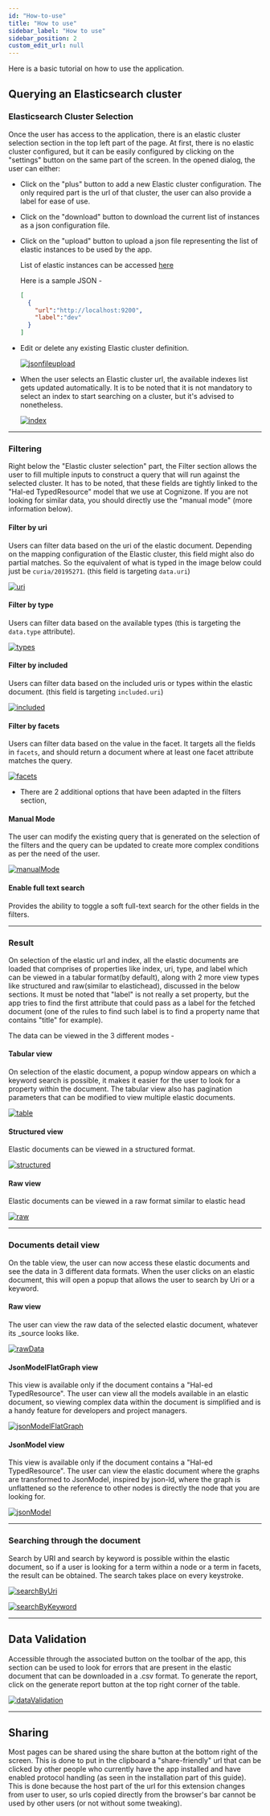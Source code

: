 ```yaml
---
id: "How-to-use"
title: "How to use"
sidebar_label: "How to use"
sidebar_position: 2
custom_edit_url: null
---
```


Here is a basic tutorial on how to use the application.

## Querying an Elasticsearch cluster

### Elasticsearch Cluster Selection
 
Once the user has access to the application, there is an elastic cluster selection section in the top left part of the page. At first, there is no elastic cluster configured, but it can be easily configured by clicking on the "settings" button on the same part of the screen. In the opened dialog, the user can either:

- Click on the "plus" button to add a new Elastic cluster configuration. The only required part is the url of that cluster, the user can also provide a label for ease of use.

- Click on the "download" button to download the current list of instances as a json configuration file.

- Click on the "upload" button to upload a json file representing the list of elastic instances to be used by the app.

  List of elastic instances can be accessed [here](https://www.notion.so/cognizone/Developers-corner-6fd5e2ad3a4b462aa03ecba1525fb7c1#1519a1fe4b7b4d4695842c30acd57126)
  
  Here is a sample JSON - 

  ```json
  [
    {
      "url":"http://localhost:9200",
      "label":"dev"
    }
  ]
  ```
  
- Edit or delete any existing Elastic cluster definition.

  [![jsonfileupload](/elastic-explorer/img/jsonUpload.png)](/elastic-explorer/img/jsonUpload.png)

- When the user selects an Elastic cluster url, the available indexes list gets updated automatically. It is to be noted that it is not mandatory to select an index to start searching on a cluster, but it's advised to nonetheless.
  
  [![index](/elastic-explorer/img/index.png)](/elastic-explorer/img/index.png)

---

### Filtering

Right below the "Elastic cluster selection" part, the Filter section allows the user to fill multiple inputs to construct a query that will run against the selected cluster. It has to be noted, that these fields are tightly linked to the "Hal-ed TypedResource" model that we use at Cognizone. If you are not looking for similar data, you should directly use the "manual mode" (more information below).

#### Filter by uri

Users can filter data based on the uri of the elastic document. Depending on the mapping configuration of the Elastic cluster, this field might also do partial matches. So the equivalent of what is typed in the image below could just be `curia/20195271`. (this field is targeting `data.uri`)

[![uri](/elastic-explorer/img/uriFilter.png)](/elastic-explorer/img/uriFilter.png)

#### Filter by type

Users can filter data based on the available types (this is targeting the `data.type` attribute).

[![types](/elastic-explorer/img/multipleTypes.png)](/elastic-explorer/img/multipleTypes.png)

#### Filter by included

Users can filter data based on the included uris or types within the elastic document. (this field is targeting `included.uri`)

[![included](/elastic-explorer/img/included.png)](/elastic-explorer/img/included.png)

#### Filter by facets

Users can filter data based on the value in the facet. It targets all the fields in `facets`, and should return a document where at least one facet attribute matches the query.

[![facets](/elastic-explorer/img/facets.png)](/elastic-explorer/img/facets.png)

- There are 2 additional options that have been adapted in the filters section,

#### Manual Mode

The user can modify the existing query that is generated on the selection of the filters and the query can be updated to create more complex conditions as per the need of the user.

[![manualMode](/elastic-explorer/img/manualMode.png)](/elastic-explorer/img/manualMode.png)

#### Enable full text search

Provides the ability to toggle a soft full-text search for the other fields in the filters.

---

### Result

On selection of the elastic url and index, all the elastic documents are loaded that comprises of properties like index, uri, type, and label which can be viewed in a tabular format(by default), along with 2 more view types like structured and raw(similar to elastichead), discussed in the below sections. It must be noted that "label" is not really a set property, but the app tries to find the first attribute that could pass as a label for the fetched document (one of the rules to find such label is to find a property name that contains "title" for example).


The data can be viewed in the 3 different modes -

#### Tabular view

On selection of the elastic document, a popup window appears on which a keyword search is possible, it makes it easier for the user to look for a property within the document.
The tabular view also has pagination parameters that can be modified to view multiple elastic documents.
 
[![table](/elastic-explorer/img/table.png)](/elastic-explorer/img/table.png)

#### Structured view
    
Elastic documents can be viewed in a structured format.

[![structured](/elastic-explorer/img/structured.png)](/elastic-explorer/img/structured.png)

#### Raw view 
    
Elastic documents can be viewed in a raw format similar to elastic head

[![raw](/elastic-explorer/img/rawFormat.png)](/elastic-explorer/img/rawFormat.png)


---


### Documents detail view

On the table view, the user can now access these elastic documents and see the data in 3 different data formats. When the user clicks on an elastic document, this will open a popup that allows the user to search by Uri or a keyword.


#### Raw view

The user can view the raw data of the selected elastic document, whatever its \_source looks like.


[![rawData](/elastic-explorer/img/rawData.png)](/elastic-explorer/img/rawData.png)

#### JsonModelFlatGraph view

This view is available only if the document contains a "Hal-ed TypedResource". The user can view all the models available in an elastic document, so viewing complex data within the document is simplified and is a handy feature for developers and project managers.

[![jsonModelFlatGraph](/elastic-explorer/img/jsonModelFlatGraph.png)](/elastic-explorer/img/jsonModelFlatGraph.png)

#### JsonModel view

This view is available only if the document contains a "Hal-ed TypedResource". The user can view the elastic document where the graphs are transformed to JsonModel, inspired by json-ld, where the graph is unflattened so the reference to other nodes is directly the node that you are looking for.

[![jsonModel](/elastic-explorer/img/jsonModel.png)](/elastic-explorer/img/jsonModel.png)

---

### Searching through the document

Search by URI and search by keyword is possible within the elastic document, so if a user is looking for a term within a node or a term in facets, the result can be obtained. The search takes place on every keystroke.

[![searchByUri](/elastic-explorer/img/searchByUri.png)](/elastic-explorer/img/searchByUri.png)

[![searchByKeyword](/elastic-explorer/img/searchByKeyword.png)](/elastic-explorer/img/searchByKeyword.png)

---

## Data Validation

Accessible through the associated button on the toolbar of the app, this section can be used to look for errors that are present in the elastic document that can be downloaded in a .csv format.
To generate the report, click on the generate report button at the top right corner of the table.

[![dataValidation](/elastic-explorer/img/dataValidation.png)](/elastic-explorer/img/dataValidation.png)

---

## Sharing
Most pages can be shared using the share button at the bottom right of the screen. This is done to put in the clipboard a "share-friendly" url that can be clicked by other people who currently have the app installed and have enabled protocol handling (as seen in the installation part of this guide).
This is done because the host part of the url for this extension changes from user to user, so urls copied directly from the browser's bar cannot be used by other users (or not without some tweaking).
